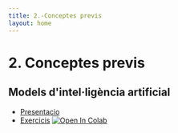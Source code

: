 ```yaml
---
title: 2.-Conceptes previs
layout: home
---
```


# 2. Conceptes previs

## Models d'intel·ligència artificial

* [Presentacio](3.1-conceptes_previs.pdf)
* [Exercicis](2.1.-exercicis.ipynb) [![Open In Colab](https://colab.research.google.com/assets/colab-badge.svg)](https://lawer.github.io/mia/apunts/Conceptes%20previs/2.1.-exercicis.ipynb)
